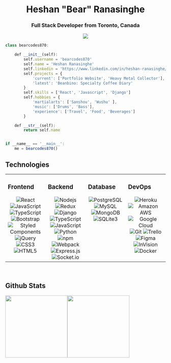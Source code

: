 <div align="center">
<h1> Heshan "Bear" Ranasinghe </h1> 
<h3> Full Stack Developer from Toronto, Canada </h3>
</div>
<div align="center">
<a href="https://linkedin.com/in/heshan-ranasinghe"><img src="https://img.shields.io/badge/linkedin-0077B5.svg?style=for-the-badge&logo=linkedin&logoColor=white"/></a>
</div>

```javascript
class bearcodes870:

    def __init__(self):
        self.username = 'bearcodes870'
        self.name = 'Heshan Ranasinghe'
        self.linkedin = 'https://www.linkedin.com/in/heshan-ranasinghe/'
        self.projects = {
            'current': ['Portfolio Website', 'Heavy Metal Collector'],
            'latest': 'Beanbino: Specialty Coffee Diary'
        }
        self.skills = ['React', 'Javascript', 'Django']
        self.hobbies = {
            'martialarts': ['Sanshou', 'Wushu' ],
            'music': ['Drums', 'Bass'],
            'experience': ['Travel', 'Food', 'Beverages']
        }

    def __str__(self):
        return self.name


if __name__ == '__main__':
    me = bearcodes870()
```

## Technologies  
<table><tr><td valign="top" width="25%">

### Frontend  
<div align="center">  

<img alt="React" src="https://img.shields.io/badge/-React-45b8d8?style=flat-square&logo=react&logoColor=white"  />

<img alt="JavaScript" src="https://img.shields.io/badge/-JavaScript-F7DF1E?style=flat-square&logo=javascript&logoColor=white" />

<img alt="TypeScript" src="https://img.shields.io/badge/-TypeScript-007ACC?style=flat-square&logo=typescript&logoColor=white"  /> 


<img alt="Bootstrap" src="https://img.shields.io/badge/-Bootstrap-7952B3?style=flat-square&logo=bootstrap&logoColor=white" />

<img alt="Styled Components" src="https://img.shields.io/badge/-Styled_Components-db7092?style=flat-square&logo=styled-components&logoColor=white" />

<img alt="jQuery" src="https://img.shields.io/badge/-jQuery-0769AD?style=flat-square&logo=jQuery&logoColor=white" />

<img alt="CSS3" src="https://img.shields.io/badge/-CSS3-1572B6?style=flat-square&logo=CSS3&logoColor=white" />

<img alt="HTML5" src="https://img.shields.io/badge/-HTML5-E34F26?style=flat-square&logo=HTML5&logoColor=white" />

</td><td valign="top" width="25%">



### Backend  
<div align="center"> 

<img alt="Nodejs" src="https://img.shields.io/badge/-Nodejs-43853d?style=flat-square&logo=Node.js&logoColor=white" />

<img alt="Redux" src="https://img.shields.io/badge/-Redux-764ABC?style=flat-square&logo=Redux&logoColor=white" />

<img alt="Django" src="https://img.shields.io/badge/-Django-092E20?style=flat-square&logo=Django&logoColor=white" />

<img alt="TypeScript" src="https://img.shields.io/badge/-TypeScript-007ACC?style=flat-square&logo=typescript&logoColor=white" /> 

<img alt="JavaScript" src="https://img.shields.io/badge/-JavaScript-F7DF1E?style=flat-square&logo=javascript&logoColor=white" /> 

<img alt="Python" src="https://img.shields.io/badge/-Python-3776AB?style=flat-square&logo=Python&logoColor=white" />

<img alt="npm" src="https://img.shields.io/badge/-NPM-CB3837?style=flat-square&logo=npm&logoColor=white" />

<img alt="Webpack" src="https://img.shields.io/badge/-Webpack-8DD6F9?style=flat-square&logo=webpack&logoColor=white" />

<img alt="Express.js" src="https://img.shields.io/badge/-Express-000000?style=flat-square&logo=Express&logoColor=white" />

<img alt="Socket.io" src="https://img.shields.io/badge/-Socket.io-4479A1?style=flat-square&logo=socket.io&logoColor=white" />
</div>


</td><td valign="top" width="25%">

### Database  
<div align="center"> 

<img alt="PostgreSQL" src="https://img.shields.io/badge/-PostgreSQL-336791?style=flat-square&logo=PostgreSQL&logoColor=white" />

<img alt="MySQL" src="https://img.shields.io/badge/-MySQL-4479A1?style=flat-square&logo=MySQL&logoColor=white" />

<img alt="MongoDB" src="https://img.shields.io/badge/-Mongo_DB-13aa52?style=flat-square&logo=mongodb&logoColor=white" />

<img alt="SQLite3" src="https://img.shields.io/badge/-SQLite3-003B57?style=flat-square&logo=sqlite&logoColor=white" />




</td><td valign="top" width="25%">

### DevOps  
<div align="center"> 

<img alt="Heroku" src="https://img.shields.io/badge/-Heroku-430098?style=flat-square&logo=heroku&logoColor=white" /> 

<img alt="Amazon AWS" src="https://img.shields.io/badge/-Amazon_AWS-232F3E?style=flat-square&logo=amazon-aws&logoColor=white" /> 

<img alt="Google Cloud" src="https://img.shields.io/badge/-Google_Cloud-4285F4?style=flat-square&logo=google-cloud&logoColor=white" /> 

<img alt="Git" src="https://img.shields.io/badge/-Git-F05032?style=flat-square&logo=git&logoColor=white" />

<img alt="Trello" src="https://img.shields.io/badge/-Trello-0079BF?style=flat-square&logo=trello&logoColor=white" />
 
<img alt="Figma" src="https://img.shields.io/badge/-Figma-FF24E1E?style=flat-square&logo=figma&logoColor=white" />

<img alt="InVision" src="https://img.shields.io/badge/-InVision-FF3366?style=flat-square&logo=InVision&logoColor=white" />
    
<img alt="Docker" src="https://img.shields.io/static/v1?style=for-the-badge&message=Docker&color=2496ED&logo=Docker&logoColor=FFFFFF" />

</td></tr></table>  

<br/> 

## Github Stats  

<img  height="195px" src="https://github-readme-stats.vercel.app/api?username=bearcodes870&theme=vue-dark"/><img  height="195px" src="https://github-readme-stats.vercel.app/api/top-langs/?username=bearcodes870&theme=vue-dark"/> 